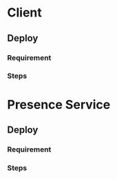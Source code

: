 # Client

## Deploy

### Requirement

### Steps

# Presence Service

## Deploy

### Requirement

### Steps
